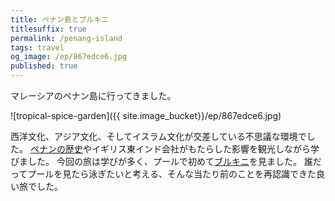 ```yaml
---
title: ペナン島とブルキニ
titlesuffix: true
permalink: /penang-island
tags: travel
og_image: /ep/867edce6.jpg
published: true
---
```


マレーシアのペナン島に行ってきました。

![tropical-spice-garden]({{ site.image_bucket}}/ep/867edce6.jpg)

西洋文化、アジア文化、そしてイスラム文化が交差している不思議な環境でした。
[ペナンの歴史](https://ja.wikipedia.org/wiki/%E3%83%9A%E3%83%8A%E3%83%B3%E3%81%AE%E6%AD%B4%E5%8F%B2)やイギリス東インド会社がもたらした影響を観光しながら学びました。
今回の旅は学びが多く、プールで初めて[ブルキニ](https://ja.wikipedia.org/wiki/%E3%83%96%E3%83%AB%E3%82%AD%E3%83%8B)を見ました。
誰だってプールを見たら泳ぎたいと考える、そんな当たり前のことを再認識できた良い旅でした。
